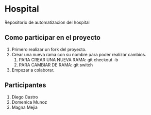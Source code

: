 # Hospital
Repositorio de automatizacion del hospital


## Como participar en el proyecto

1. Primero realizar un fork del proyecto.
2. Crear una nueva rama con su nombre para poder realizar cambios.
    1. PARA CREAR UNA NUEVA RAMA: git checkout -b <nombreUsuario>
    2. PARA CAMBIAR DE RAMA: git switch <nombreRama>
3. Empezar a colaborar.

## Participantes

1. Diego Castro
2. Domenica Munoz
3. Magna Mejia

